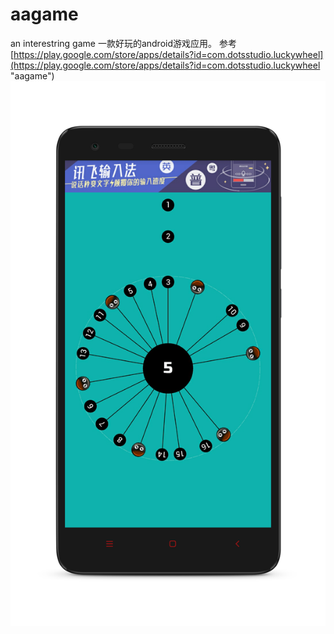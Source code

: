 # aagame
an interestring game 
一款好玩的android游戏应用。
参考[https://play.google.com/store/apps/details?id=com.dotsstudio.luckywheel](https://play.google.com/store/apps/details?id=com.dotsstudio.luckywheel "aagame")
![](app/aagame.png)
